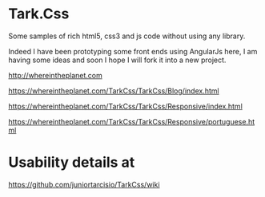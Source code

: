 # Tark.Css
Some samples of rich html5, css3 and js code without using any library.

Indeed I have been prototyping some front ends using AngularJs here, I am having some ideas and soon I hope I will fork it into a new project.

http://whereintheplanet.com

https://whereintheplanet.com/TarkCss/TarkCss/Blog/index.html

https://whereintheplanet.com/TarkCss/TarkCss/Responsive/index.html

https://whereintheplanet.com/TarkCss/TarkCss/Responsive/portuguese.html


# Usability details at

https://github.com/juniortarcisio/TarkCss/wiki
